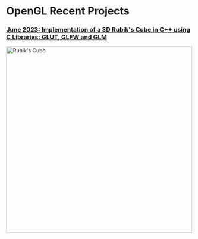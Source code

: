 # OpenGL Recent Projects
### [June 2023: Implementation of a 3D Rubik's Cube in C++ using C Libraries: GLUT, GLFW and GLM](https://github.com/arfazhxss/OpenGL/tree/main/1%20Fedora%20Builds/0%20Mini%20Projects/Rubik's%20Cube) 

<img src="./1 Fedora Builds/0 Mini Projects/Rubik's Cube/Rubiks%20Cube.gif" alt="Rubik's Cube" width="500" height="500">
